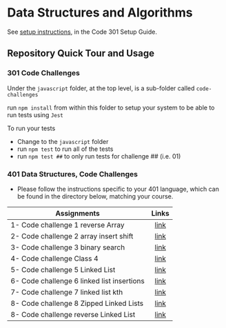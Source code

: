 # Data Structures and Algorithms

See [setup instructions](https://codefellows.github.io/setup-guide/code-301/2-code-challenges), in the Code 301 Setup Guide.

## Repository Quick Tour and Usage

### 301 Code Challenges

Under the `javascript` folder, at the top level, is a sub-folder called `code-challenges`

 run `npm install` from within this folder to setup your system to be able to run tests using `Jest`

To run your tests

- Change to the `javascript` folder
- run `npm test` to run all of the tests
- run `npm test ##` to only run tests for challenge ## (i.e. 01)

### 401 Data Structures, Code Challenges

- Please follow the instructions specific to your 401 language, which can be found in the directory below, matching your course.


| Assignments                       | Links                                                               |
| ---                               |:---------------------------------------------------------------------------------------:|
|1- Code challenge 1 reverse Array   |   [link](https://github.com/AnasNemrawi/data-structures-and-algorithms/blob/main/javascript/code-challenges/Challenge1-array-reverse/readme.md)  |
|2- Code challenge 2 array insert shift   |   [link](https://github.com/AnasNemrawi/data-structures-and-algorithms/blob/main/javascript/code-challenges/challenge2-array-insert-shift/readme.md)  |
|3- Code challenge 3  binary search   |   [link](https://github.com/AnasNemrawi/data-structures-and-algorithms/blob/main/javascript/code-challenges/Challenge3-array-binary-search/readme.md)  |
|4- Code challenge Class 4  |   [link](https://github.com/AnasNemrawi/data-structures-and-algorithms/blob/main/javascript/code-challenges/Code%20Challenge%3A%20Class%2004/readme.md)   |
|5-  Code challenge 5 Linked List   |   [link](https://github.com/AnasNemrawi/data-structures-and-algorithms/tree/main/javascript/code-challenges/Challenge3-linked-list)  |
|6- Code challenge 6 linked list insertions  |   [link](https://github.com/AnasNemrawi/data-structures-and-algorithms/blob/main/javascript/code-challenges/Challenge6-linked-list-insertions)   |
|7- Code challenge 7 linked list kth  |   [link](https://github.com/AnasNemrawi/data-structures-and-algorithms/blob/main/javascript/code-challenges/Challenge7linked-list-kth)   |
|8- Code challenge 8 Zipped Linked Lists  |   [link](https://github.com/AnasNemrawi/data-structures-and-algorithms/blob/main/javascript/code-challenges/challenge8-linked-list-zip/readme.md)   |
|8- Code challenge  reverse Linked List  |   [link](https://github.com/AnasNemrawi/data-structures-and-algorithms/blob/main/javascript/code-challenges/challenge9-reverseSinglyLinkedList)   |










